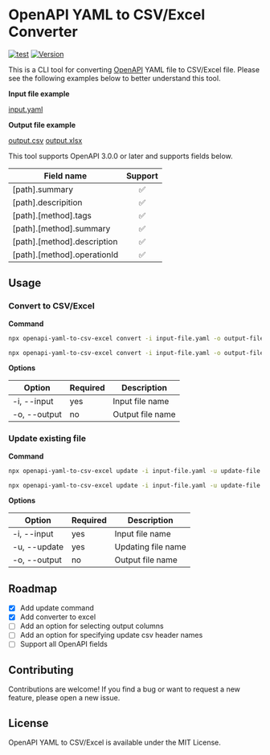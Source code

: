 # OpenAPI YAML to CSV/Excel Converter

[![test](https://github.com/horitaka/openapi-yaml-to-csv-excel/actions/workflows/ci.yaml/badge.svg)](https://github.com/horitaka/openapi-yaml-to-csv-excel)
<a href="https://www.npmjs.com/package/openapi-yaml-to-csv-excel"><img src="https://img.shields.io/npm/v/openapi-yaml-to-csv-excel.svg" alt="Version"></a>

This is a CLI tool for converting [OpenAPI](https://spec.openapis.org/oas/v3.1.0) YAML file to CSV/Excel file. Please see the following examples below to better understand this tool.

**Input file example**

[input.yaml](examples/input.yaml)

**Output file example**

[output.csv](examples/output.csv)
[output.xlsx](examples/output.xlsx)

This tool supports OpenAPI 3.0.0 or later and supports fields below.

| Field name                  | Support |
| --------------------------- | :-----: |
| [path].summary              |   ✅    |
| [path].descripition         |   ✅    |
| [path].[method].tags        |   ✅    |
| [path].[method].summary     |   ✅    |
| [path].[method].description |   ✅    |
| [path].[method].operationId |   ✅    |

## Usage

### Convert to CSV/Excel

**Command**

```bash
npx openapi-yaml-to-csv-excel convert -i input-file.yaml -o output-file.csv
```

```bash
npx openapi-yaml-to-csv-excel convert -i input-file.yaml -o output-file.xlsx
```

**Options**

| Option       | Required | Description      |
| ------------ | -------- | ---------------- |
| -i, --input  | yes      | Input file name  |
| -o, --output | no       | Output file name |

### Update existing file

**Command**

```bash
npx openapi-yaml-to-csv-excel update -i input-file.yaml -u update-file.csv -o output-file.csv
```

```bash
npx openapi-yaml-to-csv-excel update -i input-file.yaml -u update-file.xlsx -o output-file.xlsx
```

**Options**

| Option       | Required | Description        |
| ------------ | -------- | ------------------ |
| -i, --input  | yes      | Input file name    |
| -u, --update | yes      | Updating file name |
| -o, --output | no       | Output file name   |

## Roadmap

- [x] Add update command
- [x] Add converter to excel
- [ ] Add an option for selecting output columns
- [ ] Add an option for specifying update csv header names
- [ ] Support all OpenAPI fields

## Contributing

Contributions are welcome! If you find a bug or want to request a new feature, please open a new issue.

## License

OpenAPI YAML to CSV/Excel is available under the MIT License.
